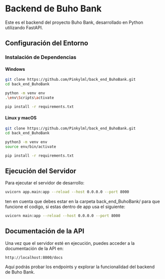 # Backend de Buho Bank

Este es el backend del proyecto Buho Bank, desarrollado en Python utilizando FastAPI.

## Configuración del Entorno

### Instalación de Dependencias

#### Windows

```bash
git clone https://github.com/Pinkylml/back_end_BuhoBank.git
cd back_end_BuhoBank

python -m venv env
.\env\Scripts\activate

pip install -r requirements.txt
```

#### Linux y macOS

```bash
git clone https://github.com/Pinkylml/back_end_BuhoBank.git
cd back_end_BuhoBank

python3 -m venv env
source env/bin/activate

pip install -r requirements.txt
```

## Ejecución del Servidor

Para ejecutar el servidor de desarrollo:

```bash
uvicorn app.main:app --reload --host 0.0.0.0 --port 8000
```
ten en cuenta que debes estar en la carpeta back_end_BuhoBank/ para que funcione el codigo, si estas dentro de app usa el siguiente:


```bash
uvicorn main:app --reload --host 0.0.0.0 --port 8000
```
## Documentación de la API

Una vez que el servidor esté en ejecución, puedes acceder a la documentación de la API en:

```
http://localhost:8000/docs
```

Aquí podrás probar los endpoints y explorar la funcionalidad del backend de Buho Bank.
